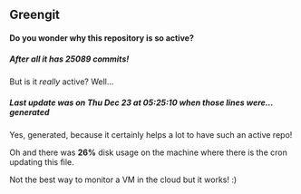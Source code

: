 ## Greengit

#### Do you wonder why this repository is so active?

##### After all it has 25089 commits!

But is it *really* active? Well...

##### Last update was on Thu Dec 23 at 05:25:10 when those lines were... generated

Yes, generated, because it certainly helps a lot to have such an active repo!

Oh and there was **26%** disk usage on the machine
where there is the cron updating this file.

Not the best way to monitor a VM in the cloud but it works! :)
